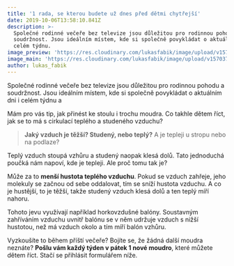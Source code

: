 ```yaml
---
title: '1 rada, se kterou budete už dnes před dětmi chytřejší'
date: 2019-10-06T13:58:10.841Z
description: >-
  Společné rodinné večeře bez televize jsou důležitou pro rodinnou pohodu a
  soudržnost. Jsou ideálním místem, kde si společně povykládat o aktuálním dni i
  celém týdnu.
image_preview: 'https://res.cloudinary.com/lukasfabik/image/upload/v1570375880/blog/place.png'
image_main: 'https://res.cloudinary.com/lukasfabik/image/upload/v1570373685/blog/blank.png'
author: lukas_fabik
---
```

Společné rodinné večeře bez televize jsou důležitou pro rodinnou pohodu a soudržnost. Jsou ideálním místem, kde si společně povykládat o aktuálním dni i celém týdnu a 

Mám pro vás tip, jak přinést ke stoulu i trochu moudra. Co takhle dětem říct, jak se to má s cirkulací teplého a studeného vzduchu?

> **Jaký vzduch je těžší? Studený, nebo teplý?**
> A je tepleji u stropu nebo na podlaze?

Teplý vzduch stoupá vzhůru a studený naopak klesá dolů. Tato jednoduchá poučká nám napoví, kde je tepleji. Ale proč tomu tak je? 

Může za to **menší hustota teplého vzduchu**. Pokud se vzduch zahřeje, jeho molekuly se začnou od sebe oddalovat, tím se sníží hustota vzduchu. A co je hustější, to je těžší, takže studený vzduch klesá dolů a ten teplý míří nahoru.

Tohoto jevu využívají například horkovzdušné balóny. Soustavným zahříváním vzduchu uvnitř balónu se v něm udržuje vzduch s nižší hustotou, než má vzduch okolo a tím míří balón vzhůru.

Vyzkoušíte to během příští večeře? Bojíte se, že žádná další moudra neznáte? **Pošlu vám každý týden v pátek 1 nové moudro**, které můžete dětem říct. Stačí se přihlásit formulářem níže. 

<script charset="utf-8" type="text/javascript" src="//js.hsforms.net/forms/shell.js"></script>

<script>
  hbspt.forms.create({
	portalId: "5560121",
	formId: "f8a77c4b-5a03-4bf7-9f4f-04c4b5b8962d"
});
</script>
